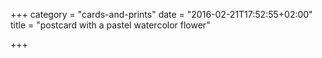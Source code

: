 +++
category = "cards-and-prints"
date = "2016-02-21T17:52:55+02:00"
title = "postcard with a pastel watercolor flower"

+++
